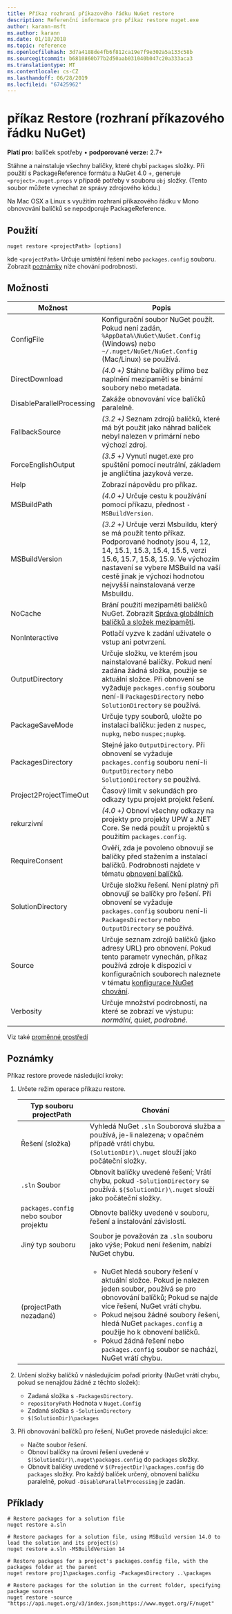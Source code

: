 ```yaml
---
title: Příkaz rozhraní příkazového řádku NuGet restore
description: Referenční informace pro příkaz restore nuget.exe
author: karann-msft
ms.author: karann
ms.date: 01/18/2018
ms.topic: reference
ms.openlocfilehash: 3d7a4188de4fb6f812ca19e7f9e302a5a133c58b
ms.sourcegitcommit: b6810860b77b2d50aab031040b047c20a333aca3
ms.translationtype: MT
ms.contentlocale: cs-CZ
ms.lasthandoff: 06/28/2019
ms.locfileid: "67425962"
---
```

# <a name="restore-command-nuget-cli"></a>příkaz Restore (rozhraní příkazového řádku NuGet)

**Platí pro:** balíček spotřeby &bullet; **podporované verze:** 2.7+

Stáhne a nainstaluje všechny balíčky, které chybí `packages` složky. Při použití s PackageReference formátu a NuGet 4.0 +, generuje `<project>.nuget.props` v případě potřeby v souboru `obj` složky. (Tento soubor můžete vynechat ze správy zdrojového kódu.)

Na Mac OSX a Linux s využitím rozhraní příkazového řádku v Mono obnovování balíčků se nepodporuje PackageReference.

## <a name="usage"></a>Použití

```cli
nuget restore <projectPath> [options]
```

kde `<projectPath>` Určuje umístění řešení nebo `packages.config` souboru. Zobrazit [poznámky](#remarks) níže chování podrobnosti.

## <a name="options"></a>Možnosti

| Možnost | Popis |
| --- | --- |
| ConfigFile | Konfigurační soubor NuGet použít. Pokud není zadán, `%AppData%\NuGet\NuGet.Config` (Windows) nebo `~/.nuget/NuGet/NuGet.Config` (Mac/Linux) se používá.|
| DirectDownload | *(4.0 +)*  Stáhne balíčky přímo bez naplnění mezipaměti se binární soubory nebo metadata. |
| DisableParallelProcessing | Zakáže obnovování více balíčků paralelně. |
| FallbackSource | *(3.2 +)*  Seznam zdrojů balíčků, které má být použit jako náhrad balíček nebyl nalezen v primární nebo výchozí zdroj. |
| ForceEnglishOutput | *(3.5 +)*  Vynutí nuget.exe pro spuštění pomocí neutrální, základem je angličtina jazyková verze. |
| Help | Zobrazí nápovědu pro příkaz. |
| MSBuildPath | *(4.0 +)*  Určuje cestu k používání pomocí příkazu, přednost `-MSBuildVersion`. |
| MSBuildVersion | *(3.2 +)*  Určuje verzi Msbuildu, který se má použít tento příkaz. Podporované hodnoty jsou 4, 12, 14, 15.1, 15.3, 15.4, 15.5, verzi 15.6, 15.7, 15.8, 15.9. Ve výchozím nastavení se vybere MSBuild na vaší cestě jinak je výchozí hodnotou nejvyšší nainstalovaná verze Msbuildu. |
| NoCache | Brání použití mezipaměti balíčků NuGet. Zobrazit [Správa globálních balíčků a složek mezipaměti](../consume-packages/managing-the-global-packages-and-cache-folders.md). |
| NonInteractive | Potlačí vyzve k zadání uživatele o vstup ani potvrzení. |
| OutputDirectory | Určuje složku, ve kterém jsou nainstalované balíčky. Pokud není zadána žádná složka, použije se aktuální složce. Při obnovení se vyžaduje `packages.config` souboru není-li `PackagesDirectory` nebo `SolutionDirectory` se používá.|
| PackageSaveMode | Určuje typy souborů, uložte po instalaci balíčku: jeden z `nuspec`, `nupkg`, nebo `nuspec;nupkg`. |
| PackagesDirectory | Stejné jako `OutputDirectory`. Při obnovení se vyžaduje `packages.config` souboru není-li `OutputDirectory` nebo `SolutionDirectory` se používá. |
| Project2ProjectTimeOut | Časový limit v sekundách pro odkazy typu projekt projekt řešení. |
| rekurzivní | *(4.0 +)*  Obnoví všechny odkazy na projekty pro projekty UPW a .NET Core. Se nedá použít u projektů s použitím `packages.config`. |
| RequireConsent | Ověří, zda je povoleno obnovují se balíčky před stažením a instalací balíčků. Podrobnosti najdete v tématu [obnovení balíčků](../consume-packages/package-restore.md). |
| SolutionDirectory | Určuje složku řešení. Není platný při obnovují se balíčky pro řešení. Při obnovení se vyžaduje `packages.config` souboru není-li `PackagesDirectory` nebo `OutputDirectory` se používá. |
| Source | Určuje seznam zdrojů balíčků (jako adresy URL) pro obnovení. Pokud tento parametr vynechán, příkaz používá zdroje k dispozici v konfiguračních souborech naleznete v tématu [konfigurace NuGet chování](../consume-packages/configuring-nuget-behavior.md). |
| Verbosity | Určuje množství podrobností, na které se zobrazí ve výstupu: *normální*, *quiet*, *podrobné*. |

Viz také [proměnné prostředí](cli-ref-environment-variables.md)

## <a name="remarks"></a>Poznámky

Příkaz restore provede následující kroky:

1. Určete režim operace příkazu restore.

   | Typ souboru projectPath | Chování |
   | --- | --- |
   | Řešení (složka) | Vyhledá NuGet `.sln` Souborová služba a používá, je-li nalezena; v opačném případě vrátí chybu. `(SolutionDir)\.nuget` slouží jako počáteční složky. |
   | `.sln` Soubor | Obnovit balíčky uvedené řešení; Vrátí chybu, pokud `-SolutionDirectory` se používá. `$(SolutionDir)\.nuget` slouží jako počáteční složky. |
   | `packages.config` nebo soubor projektu | Obnovte balíčky uvedené v souboru, řešení a instalování závislostí. |
   | Jiný typ souboru | Soubor je považován za `.sln` souboru jako výše; Pokud není řešením, nabízí NuGet chybu. |
   | (projectPath nezadané) | <ul><li>NuGet hledá soubory řešení v aktuální složce. Pokud je nalezen jeden soubor, používá se pro obnovování balíčků; Pokud se najde více řešení, NuGet vrátí chybu.</li><li>Pokud nejsou žádné soubory řešení, hledá NuGet `packages.config` a použije ho k obnovení balíčků.</li><li>Pokud žádná řešení nebo `packages.config` soubor se nachází, NuGet vrátí chybu.</ul> |

2. Určení složky balíčků v následujícím pořadí priority (NuGet vrátí chybu, pokud se nenajdou žádné z těchto složek):

    - Zadaná složka s `-PackagesDirectory`.
    - `repositoryPath` Hodnota v `Nuget.Config`
    - Zadaná složka s `-SolutionDirectory`
    - `$(SolutionDir)\packages`

3. Při obnovování balíčků pro řešení, NuGet provede následující akce:
    - Načte soubor řešení.
    - Obnoví balíčky na úrovni řešení uvedené v `$(SolutionDir)\.nuget\packages.config` do `packages` složky.
    - Obnovit balíčky uvedené v `$(ProjectDir)\packages.config` do `packages` složky. Pro každý balíček určený, obnovení balíčku paralelně, pokud `-DisableParallelProcessing` je zadán.

## <a name="examples"></a>Příklady

```cli
# Restore packages for a solution file
nuget restore a.sln

# Restore packages for a solution file, using MSBuild version 14.0 to load the solution and its project(s)
nuget restore a.sln -MSBuildVersion 14

# Restore packages for a project's packages.config file, with the packages folder at the parent
nuget restore proj1\packages.config -PackagesDirectory ..\packages

# Restore packages for the solution in the current folder, specifying package sources
nuget restore -source "https://api.nuget.org/v3/index.json;https://www.myget.org/F/nuget"
```
